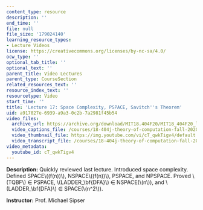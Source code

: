 ```yaml
---
content_type: resource
description: ''
end_time: ''
file: null
file_size: '179024140'
learning_resource_types:
- Lecture Videos
license: https://creativecommons.org/licenses/by-nc-sa/4.0/
ocw_type: ''
optional_tab_title: ''
optional_text: ''
parent_title: Video Lectures
parent_type: CourseSection
related_resources_text: ''
resource_index_text: ''
resourcetype: Video
start_time: ''
title: 'Lecture 17: Space Complexity, PSPACE, Savitch''s Theorem'
uid: a917027e-6939-a9a3-0c2b-7a2981f45b54
video_files:
  archive_url: https://archive.org/download/MIT18.404F20/MIT18_404F20_lec17_300k.mp4
  video_captions_file: /courses/18-404j-theory-of-computation-fall-2020/ec724195249b55b49a36582674ccf0a7_cT_qwkTigv4.vtt
  video_thumbnail_file: https://img.youtube.com/vi/cT_qwkTigv4/default.jpg
  video_transcript_file: /courses/18-404j-theory-of-computation-fall-2020/3a37f978045d4293c204cbcb72c6573a_cT_qwkTigv4.pdf
video_metadata:
  youtube_id: cT_qwkTigv4
---
```


**Description:** Quickly reviewed last lecture. Introduced space complexity. Defined SPACE\\((f(n))\\), NSPACE\\((f(n))\\), PSPACE, and NPSPACE. Proved \\(TQBF\\) ∈ PSPACE, \\(LADDER\_\\bf{DFA}\\) ∈ NSPACE(\\(n\\)), and \\(LADDER\_\\bf{DFA}\\) ∈ SPACE(\\(n^2\\)).

**Instructor:** Prof. Michael Sipser

